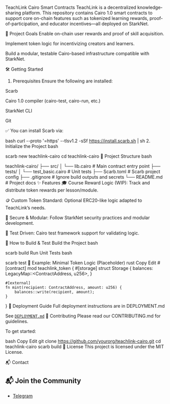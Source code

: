 TeachLink Cairo Smart Contracts TeachLink is a decentralized knowledge-sharing
platform. This repository contains Cairo 1.0 smart contracts to support core
on-chain features such as tokenized learning rewards, proof-of-participation,
and educator incentives—all deployed on StarkNet.

🚀 Project Goals Enable on-chain user rewards and proof of skill acquisition.

Implement token logic for incentivizing creators and learners.

Build a modular, testable Cairo-based infrastructure compatible with StarkNet.

🛠️ Getting Started

1. Prerequisites Ensure the following are installed:

Scarb

Cairo 1.0 compiler (cairo-test, cairo-run, etc.)

StarkNet CLI

Git

✅ You can install Scarb via:

bash curl --proto '=https' --tlsv1.2 -sSf https://install.scarb.sh | sh 2.
Initialize the Project bash

scarb new teachlink-cairo cd teachlink-cairo 📁 Project Structure bash

teachlink-cairo/ ├── src/ │ └── lib.cairo # Main contract entry point ├── tests/
│ └── test_basic.cairo # Unit tests ├── Scarb.toml # Scarb project config ├──
.gitignore # Ignore build outputs and secrets └── README.md # Project docs ✨
Features 🎓 Course Reward Logic (WIP): Track and distribute token rewards per
lesson/module.

🪙 Custom Token Standard: Optional ERC20-like logic adapted to TeachLink’s
needs.

🔐 Secure & Modular: Follow StarkNet security practices and modular development.

🧪 Test Driven: Cairo test framework support for validating logic.

🧪 How to Build & Test Build the Project bash

scarb build Run Unit Tests bash

scarb test 🧩 Example: Minimal Token Logic (Placeholder) rust Copy Edit
#[contract] mod teachlink_token { #[storage] struct Storage { balances:
LegacyMap::<ContractAddress, u256>, }

    #[external]
    fn mint(recipient: ContractAddress, amount: u256) {
        balances::write(recipient, amount);
    }

} 🔧 Deployment Guide Full deployment instructions are in DEPLOYMENT.md

See [`DEPLOYMENT.md`](../DEPLOYMENT.md) 🤝 Contributing Please read our
CONTRIBUTING.md for guidelines.

To get started:

bash Copy Edit git clone https://github.com/yourorg/teachlink-cairo.git cd
teachlink-cairo scarb build 📜 License This project is licensed under the MIT
License.

📬 Contact

## 📬 Join the Community

- [Telegram](t.me/teachlinkOD)
